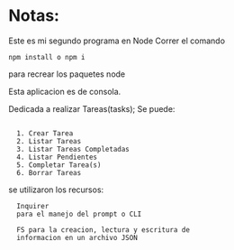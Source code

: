 # Notas:
Este es mi segundo programa en Node
Correr el comando 
```
npm install o npm i
```
para recrear los paquetes node

Esta aplicacion es de consola.

Dedicada a realizar Tareas(tasks);
Se puede:

```

  1. Crear Tarea
  2. Listar Tareas
  3. Listar Tareas Completadas
  4. Listar Pendientes
  5. Completar Tarea(s)
  6. Borrar Tareas

```
se utilizaron los recursos:
```
  Inquirer 
  para el manejo del prompt o CLI

  FS para la creacion, lectura y escritura de 
  informacion en un archivo JSON 
```


